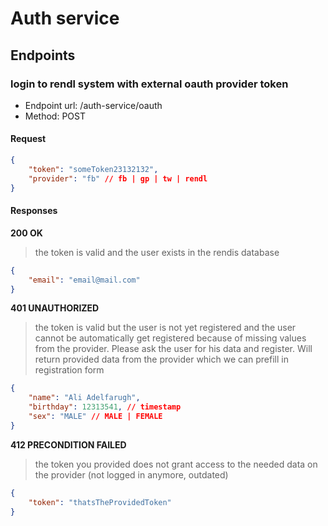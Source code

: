 Auth service
===========

## Endpoints

### login to rendl system with external oauth provider token

- Endpoint url: /auth-service/oauth
- Method: POST

#### Request
```json
{
    "token": "someToken23132132",
    "provider": "fb" // fb | gp | tw | rendl
}
```

#### Responses
**200 OK**
> the token is valid and the user exists in the rendis database
```json
{
    "email": "email@mail.com"
}
```

**401 UNAUTHORIZED**
> the token is valid but the user is not yet registered and the user cannot be automatically get registered because of missing
> values from the provider.
> Please ask the user for his data and register.
> Will return provided data from the provider which we can prefill in registration form
```json
{
    "name": "Ali Adelfarugh",
    "birthday": 12313541, // timestamp
    "sex": "MALE" // MALE | FEMALE
}
```

**412 PRECONDITION FAILED**
> the token you provided does not grant access to the needed data on the provider (not logged in anymore, outdated)
```json
{
    "token": "thatsTheProvidedToken"
}
```



